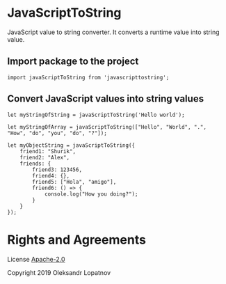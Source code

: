 # JavaScriptToString

JavaScript value to string converter. It converts a runtime value into string value.

## Import package to the project

```
import javaScriptToString from 'javascripttostring';
```

## Convert JavaScript values into string values

```
let myStringOfString = javaScriptToString('Hello world');

let myStringOfArray = javaScriptToString(["Hello", "World", ".", "How", "do", "you", "do", "?"]);

let myObjectString = javaScriptToString({
    friend1: "Shurik",
    friend2: "Alex",
    friends: {
        friend3: 123456,
        friend4: {},
        friend5: ["Hola", "amigo"],
        friend6: () => {
            console.log("How you doing?");
        }
    }
});
```

# Rights and Agreements

License [Apache-2.0](https://github.com/lopatnov/jsToString/blob/master/LICENSE)

Copyright 2019 Oleksandr Lopatnov
